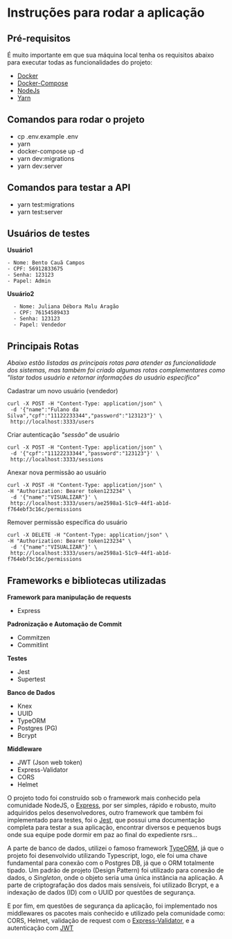 # Instruções para rodar a aplicação

## Pré-requisitos

É muito importante em que sua máquina local tenha os requisitos abaixo para executar todas as funcionalidades do projeto:

- [Docker](https://docs.docker.com/engine/install/debian/)
- [Docker-Compose](https://docs.docker.com/compose/install/)
- [NodeJs](https://github.com/nodesource/distributions/blob/master/README.md)
- [Yarn](https://yarnpkg.com/getting-started/install)

## Comandos para rodar o projeto

- cp .env.example .env
- yarn
- docker-compose up -d
- yarn dev:migrations
- yarn dev:server

## Comandos para testar a API

- yarn test:migrations
- yarn test:server

## Usuários de testes

**Usuário1**

```
- Nome: Bento Cauã Campos
- CPF: 56912833675
- Senha: 123123
- Papel: Admin
```

**Usuário2**

```
  - Nome: Juliana Débora Malu Aragão
  - CPF: 76154589433
  - Senha: 123123
  - Papel: Vendedor
```

## Principais Rotas

_Abaixo estão listadas as principais rotas para atender as funcionalidade dos sistemas, mas também foi criado algumas rotas complementares como "listar todos usuário e retornar informações do usuário específico"_

Cadastrar um novo usuário (vendedor)

```
curl -X POST -H "Content-Type: application/json" \
 -d '{"name":"Fulano da Silva","cpf":"11122233344","password":"123123"}' \
 http://localhost:3333/users
```

Criar autenticação _"sessão"_ de usuário

```
curl -X POST -H "Content-Type: application/json" \
 -d '{"cpf":"11122233344","password":"123123"}' \
 http://localhost:3333/sessions
```

Anexar nova permissão ao usuário

```
curl -X POST -H "Content-Type: application/json" \
-H "Authorization: Bearer token123234" \
 -d '{"name":"VISUALIZAR"}' \
 http://localhost:3333/users/ae2598a1-51c9-44f1-ab1d-f764ebf3c16c/permissions
```

Remover permissão específica do usuário

```
curl -X DELETE -H "Content-Type: application/json" \
-H "Authorization: Bearer token123234" \
 -d '{"name":"VISUALIZAR"}' \
 http://localhost:3333/users/ae2598a1-51c9-44f1-ab1d-f764ebf3c16c/permissions
```

## Frameworks e bibliotecas utilizadas

**Framework para manipulação de requests**

- Express

**Padronização e Automação de Commit**

- Commitzen
- Commitlint

**Testes**

- Jest
- Supertest

**Banco de Dados**

- Knex
- UUID
- TypeORM
- Postgres (PG)
- Bcrypt

**Middleware**

- JWT (Json web token)
- Express-Validator
- CORS
- Helmet

O projeto todo foi construído sob o framework mais conhecido pela comunidade NodeJS, o [Express](http://expressjs.com/pt-br/), por ser simples, rápido e robusto, muito adquiridos pelos desenvolvedores, outro framework que também foi implementado para testes, foi o [Jest](https://jestjs.io/docs/en/getting-started), que possui uma documentação completa para testar a sua aplicação, encontrar diversos e pequenos bugs onde sua equipe pode dormir em paz ao final do expediente rsrs...

A parte de banco de dados, utilizei o famoso framework [TypeORM](https://typeorm.io/#/), já que o projeto foi desenvolvido utilizando Typescript, logo, ele foi uma chave fundamental para conexão com o Postgres DB, já que o ORM totalmente tipado. Um padrão de projeto (Design Pattern) foi utilizado para conexão de dados, o _Singleton_, onde o objeto seria uma única instância na aplicação. A parte de criptografação dos dados mais sensíveis, foi utilizado Bcrypt, e a indexação de dados (ID) com o UUID por questões de segurança.

E por fim, em questões de segurança da aplicação, foi implementado nos middlewares os pacotes mais conhecido e utilizado pela comunidade como: CORS, Helmet, validação de request com o [Express-Validator](https://express-validator.github.io/docs/), e a autenticação com [JWT](https://github.com/auth0/node-jsonwebtoken#readme)
